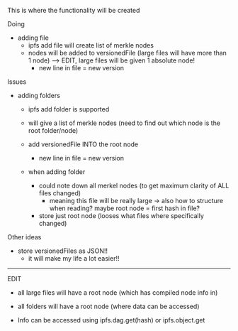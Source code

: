 This is where the functionality will be created

Doing
- adding file
  - ipfs add file will create list of merkle nodes
  - nodes will be added to versionedFile (large files will have more than 1 node) --> EDIT, large files will be given 1 absolute node!
    - new line in file = new version

Issues
- adding folders
  - ipfs add folder is supported
  - will give a list of merkle nodes (need to find out which node is the root folder/node)
  - add versionedFile INTO the root node
    - new line in file = new version 

  - when adding folder
    - could note down all merkel nodes (to get maximum clarity of ALL files changed)
      - meaning this file will be really large -> also how to structure when reading? maybe root node = first hash in file?
    - store just root node (looses what files where specifically changed)

Other ideas
- store versionedFiles as JSON!!
  - it will make my life a lot easier!!


--------------
EDIT
- all large files will have a root node (which has compiled node info in)
- all folders will have a root node (where data can be accessed)

- Info can be accessed using ipfs.dag.get(hash) or ipfs.object.get